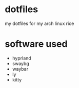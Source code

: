 # dotfiles
my dotfiles for my arch linux rice

# software used
* hyprland
* swaybg
* waybar
* ly
* kitty
